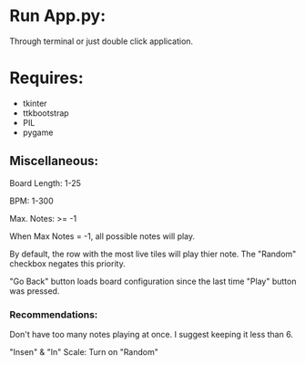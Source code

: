 # Run App.py:
Through terminal or just double click application.

# Requires:
- tkinter
- ttkbootstrap
- PIL
- pygame

## Miscellaneous:
Board Length: 	1-25

BPM:		1-300

Max. Notes:	>= -1

When Max Notes = -1, all possible notes will play.

By default, the row with the most live tiles will play thier note. 
The "Random" checkbox negates this priority.

"Go Back" button loads board configuration since the last time "Play" button was pressed.

### Recommendations:

Don't have too many notes playing at once. I suggest keeping it less than 6.

"Insen" & "In" Scale: Turn on "Random"